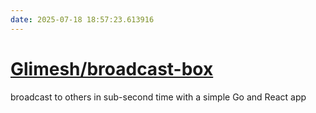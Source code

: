 ```yaml
---
date: 2025-07-18 18:57:23.613916
---
```


# [Glimesh/broadcast-box](https://github.com/Glimesh/broadcast-box)

broadcast to others in sub-second time with a simple Go and React app